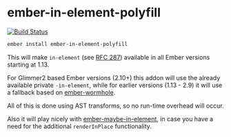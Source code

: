 # ember-in-element-polyfill

[![Build Status](https://travis-ci.org/kaliber5/ember-in-element-polyfill.svg?branch=master)](https://travis-ci.org/kaliber5/ember-in-element-polyfill)

```bash
ember install ember-in-element-polyfill
```

This will make `in-element` (see [RFC 287](https://github.com/emberjs/rfcs/pull/287)) available in all Ember versions
starting at 1.13.

For Glimmer2 based Ember versions (2.10+) this addon will use the already available private `-in-element`, while for 
earlier versions (1.13 - 2.9) it will use a fallback based on [ember-wormhole](https://github.com/yapplabs/ember-wormhole). 

All of this is done using AST transforms, so no run-time overhead will occur. 

Also it will play nicely with [ember-maybe-in-element](https://github.com/DockYard/ember-maybe-in-element), in case you have 
a need for the additional `renderInPlace` functionality.
